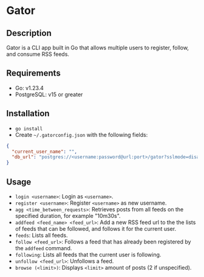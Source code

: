 # Gator
## Description
Gator is a CLI app built in Go that allows multiple users to register, follow, and consume RSS feeds.

## Requirements
- Go: v1.23.4
- PostgreSQL: v15 or greater

## Installation
- ``go install ``
- Create ``~/.gatorconfig.json`` with the following fields:
```json
{
  "current_user_name": "",
  "db_url": "postgres://<username:password@url:port>/gator?sslmode=disable"
}
```

## Usage
- ``login <username>``: Login as ``<username>``.
- ``register <username>``: Register ``<username>`` as new username.
- ``agg <time_between_requests>``: Retrieves posts from all feeds on the specified duration, for example "10m30s".
- ``addfeed <feed_name> <feed_url>``: Add a new RSS feed url to the the lists of feeds that can be followed, and follows it for the current user.
- ``feeds``: Lists all feeds.
- ``follow <feed_url>``: Follows a feed that has already been registered by the ``addfeed`` command.
- ``following``: Lists all feeds that the current user is following.
- ``unfollow <feed_url>``: Unfollows a feed.
- ``browse (<limit>)``: Displays ``<limit>`` amount of posts (2 if unspecified).